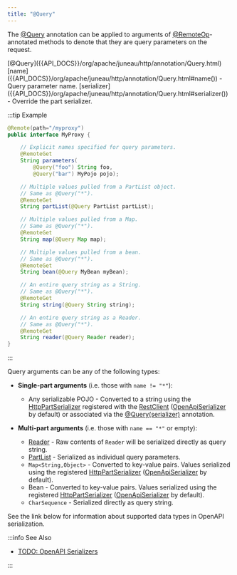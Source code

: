 ```yaml
---
title: "@Query"
---
```


The [@Query]({{API_DOCS}}/org/apache/juneau/http/annotation/Query.html) annotation can be applied to arguments of
[@RemoteOp]({{API_DOCS}}/org/apache/juneau/http/remote/RemoteOp.html)-annotated methods to denote that they are query parameters on the request.

<tree>
<node-0><java-annotation>[@Query]({{API_DOCS}}/org/apache/juneau/http/annotation/Query.html)</java-annotation></node-0>
<node-1><java-field>[name]({{API_DOCS}}/org/apache/juneau/http/annotation/Query.html#name()) - Query parameter name.</java-field></node-1>
<node-1><java-field>[serializer]({{API_DOCS}}/org/apache/juneau/http/annotation/Query.html#serializer()) - Override the part serializer.</java-field></node-1>
</tree>

:::tip Example
```java
@Remote(path="/myproxy")
public interface MyProxy {

    // Explicit names specified for query parameters.
    @RemoteGet
    String parameters(
        @Query("foo") String foo,
        @Query("bar") MyPojo pojo);

    // Multiple values pulled from a PartList object.
    // Same as @Query("*").
    @RemoteGet
    String partList(@Query PartList partList);

    // Multiple values pulled from a Map.
    // Same as @Query("*").
    @RemoteGet
    String map(@Query Map map);

    // Multiple values pulled from a bean.
    // Same as @Query("*").
    @RemoteGet
    String bean(@Query MyBean myBean);

    // An entire query string as a String.
    // Same as @Query("*").
    @RemoteGet
    String string(@Query String string);

    // An entire query string as a Reader.
    // Same as @Query("*").
    @RemoteGet
    String reader(@Query Reader reader);
}
```
:::

Query arguments can be any of the following types:

- **Single-part arguments** (i.e. those with `name != "*"`):
  - Any serializable POJO - Converted to a string using the [HttpPartSerializer]({{API_DOCS}}/org/apache/juneau/httppart/HttpPartSerializer.html) registered with the [RestClient]({{API_DOCS}}/org/apache/juneau/rest/client/RestClient.html) ([OpenApiSerializer]({{API_DOCS}}/org/apache/juneau/oapi/OpenApiSerializer.html) by default) or associated via the [@Query(serializer)]({{API_DOCS}}/org/apache/juneau/http/annotation/Query.html#serializer()) annotation.

- **Multi-part arguments** (i.e. those with `name == "*"` or empty):
  - [Reader]({{API_DOCS}}/java/io/Reader.html) - Raw contents of `Reader` will be serialized directly as query string.
  - [PartList]({{API_DOCS}}/org/apache/juneau/http/part/PartList.html) - Serialized as individual query parameters.
  - `Map<String,Object>` - Converted to key-value pairs. Values serialized using the registered [HttpPartSerializer]({{API_DOCS}}/org/apache/juneau/httppart/HttpPartSerializer.html) ([OpenApiSerializer]({{API_DOCS}}/org/apache/juneau/oapi/OpenApiSerializer.html) by default).
  - Bean - Converted to key-value pairs. Values serialized using the registered [HttpPartSerializer]({{API_DOCS}}/org/apache/juneau/httppart/HttpPartSerializer.html) ([OpenApiSerializer]({{API_DOCS}}/org/apache/juneau/oapi/OpenApiSerializer.html) by default).
  - `CharSequence` - Serialized directly as query string.

See the link below for information about supported data types in OpenAPI serialization.

:::info See Also

- [TODO: OpenAPI Serializers](TODO.md)

:::